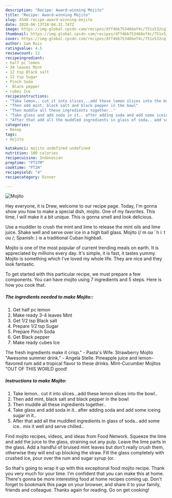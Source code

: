 ```yaml
---
description: "Recipe: Award-winning Mojito"
title: "Recipe: Award-winning Mojito"
slug: 4540-recipe-award-winning-mojito
date: 2020-06-13T18:04:31.747Z
image: https://img-global.cpcdn.com/recipes/dff4bb753466ef4c/751x532cq70/mojito-recipe-main-photo.jpg
thumbnail: https://img-global.cpcdn.com/recipes/dff4bb753466ef4c/751x532cq70/mojito-recipe-main-photo.jpg
cover: https://img-global.cpcdn.com/recipes/dff4bb753466ef4c/751x532cq70/mojito-recipe-main-photo.jpg
author: Sam Ruiz
ratingvalue: 4.5
reviewcount: 12
recipeingredient:
- half pc lemon
- 34 leaves Mint
- 12 tsp Black salt
- 12 tsp Sugar
- Pinch Soda
-  Black pepper
- cubes Ice
recipeinstructions:
- "Take lemon.. cut it into slices...add these lemon slices into the bowl.."
- "Then add mint, black salt and black pepper in the bowl"
- "Then muddle all these ingredients together.."
- "Take glass and add soda in it.. after adding soda and add some iceing sugar in it.."
- "After that add all the muddled ingredients in glass of soda.. add some ice.. mix it well and serve chilled.."
categories:
- Resep
tags:
- mojito

katakunci: mojito undefined undefined
nutrition: 108 calories
recipecuisine: Indonesian
preptime: "PT37M"
cooktime: "PT2H"
recipeyield: "4"
recipecategory: Dinner

---
```



![Mojito](https://img-global.cpcdn.com/recipes/dff4bb753466ef4c/751x532cq70/mojito-recipe-main-photo.jpg)

Hey everyone, it is Drew, welcome to our recipe page. Today, I'm gonna show you how to make a special dish, mojito. One of my favorites. This time, I will make it a bit unique. This is gonna smell and look delicious.

Use a muddler to crush the mint and lime to release the mint oils and lime juice. Shake well and serve over ice in a high ball glass. Mojito (/ m oʊ ˈ h iː t oʊ /; Spanish: ) is a traditional Cuban highball.

Mojito is one of the most popular of current trending meals on earth. It is appreciated by millions every day. It's simple, it is fast, it tastes yummy. Mojito is something which I've loved my whole life. They are nice and they look fantastic.


To get started with this particular recipe, we must prepare a few components. You can have mojito using 7 ingredients and 5 steps. Here is how you cook that.

##### The ingredients needed to make Mojito::

1. Get half pc lemon
1. Make ready 3-4 leaves Mint
1. Get 1/2 tsp Black salt
1. Prepare 1/2 tsp Sugar
1. Prepare Pinch Soda
1. Get  Black pepper
1. Make ready cubes Ice


The fresh ingredients make it crisp.&#34; - Pasta&#39;s Wife. Strawberry Mojito &#34;Awesome summer drink.&#34; - Angela Stelle. Pineapple juice and lemon-flavored rum add a tropical flavor to these drinks. Mint-Cucumber Mojitos &#34;OUT OF THIS WORLD good! 

##### Instructions to make Mojito:

1. Take lemon.. cut it into slices...add these lemon slices into the bowl..
1. Then add mint, black salt and black pepper in the bowl
1. Then muddle all these ingredients together..
1. Take glass and add soda in it.. after adding soda and add some iceing sugar in it..
1. After that add all the muddled ingredients in glass of soda.. add some ice.. mix it well and serve chilled..


Find mojito recipes, videos, and ideas from Food Network. Squeeze the lime and add the juice to the glass, straining out any pulp. Leave the lime parts in the glass. Add a handful of bruised mint leaves but don&#39;t really crush them, otherwise they will end up blocking the straw. Fill the glass completely with crushed ice, pour over the rum and sugar syrup (or. 

So that's going to wrap it up with this exceptional food mojito recipe. Thank you very much for your time. I'm confident that you can make this at home. There's gonna be more interesting food at home recipes coming up. Don't forget to bookmark this page on your browser, and share it to your family, friends and colleague. Thanks again for reading. Go on get cooking!
